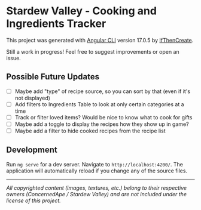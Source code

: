 # Stardew Valley - Cooking and Ingredients Tracker

This project was generated with [Angular CLI](https://github.com/angular/angular-cli) 
version 17.0.5 by [IfThenCreate](https://linktr.ee/ifthencreate). 

Still a work in progress! Feel free to suggest improvements or open an issue. 

## Possible Future Updates
- [ ] Maybe add "type" of recipe source, so you can sort by that (even if it's not displayed)
- [ ] Add filters to Ingredients Table to look at only certain categories at a time
- [ ] Track or filter loved items? Would be nice to know what to cook for gifts
- [ ] Maybe add a toggle to display the recipes how they show up in game?
- [ ] Maybe add a filter to hide cooked recipes from the recipe list

## Development 

Run `ng serve` for a dev server. Navigate to `http://localhost:4200/`. The application will automatically reload if you change any of the source files.

---

<i>All copyrighted content (images, textures, etc.) belong to their respective owners (ConcernedApe / Stardew Valley) and are not included under the license of this project.</i>